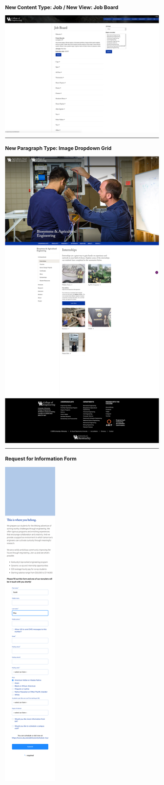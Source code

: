### New Content Type: Job / New View: Job Board
![Job board](job_board.png)

---

### New Paragraph Type: Image Dropdown Grid
![Image dropdown grid](engr_paragraph-imagegrid.png)

---

### Request for Information Form
![RFI Form](rfi_form.png)